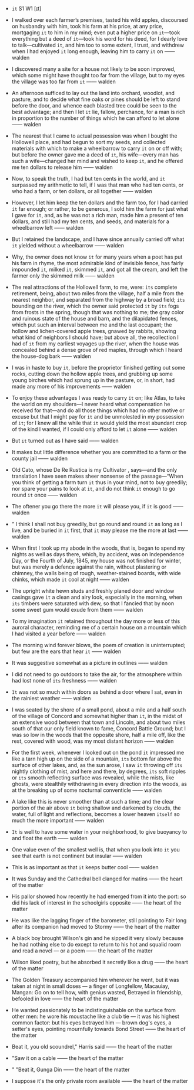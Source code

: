 - `it` S1 W1 [ɪt]



-  I walked over each farmer’s premises, tasted his wild apples, discoursed on husbandry with him, took his farm at his price, at any price, mortgaging `it` to him in my mind; even put a higher price on `it`﻿—took everything but a deed of `it`﻿—took his word for his deed, for I dearly love to talk﻿—cultivated `it`, and him too to some extent, I trust, and withdrew when I had enjoyed `it` long enough, leaving him to carry `it` on —— walden

-  I discovered many a site for a house not likely to be soon improved, which some might have thought too far from the village, but to my eyes the village was too far from `it` —— walden

-  An afternoon sufficed to lay out the land into orchard, woodlot, and pasture, and to decide what fine oaks or pines should be left to stand before the door, and whence each blasted tree could be seen to the best advantage; and then I let `it` lie, fallow, perchance, for a man is rich in proportion to the number of things which he can afford to let alone —— walden

-  The nearest that I came to actual possession was when I bought the Hollowell place, and had begun to sort my seeds, and collected materials with which to make a wheelbarrow to carry `it` on or off with; but before the owner gave me a deed of `it`, his wife﻿—every man has such a wife﻿—changed her mind and wished to keep `it`, and he offered me ten dollars to release him —— walden

-  Now, to speak the truth, I had but ten cents in the world, and `it` surpassed my arithmetic to tell, if I was that man who had ten cents, or who had a farm, or ten dollars, or all together —— walden

-  However, I let him keep the ten dollars and the farm too, for I had carried `it` far enough; or rather, to be generous, I sold him the farm for just what I gave for `it`, and, as he was not a rich man, made him a present of ten dollars, and still had my ten cents, and seeds, and materials for a wheelbarrow left —— walden

-  But I retained the landscape, and I have since annually carried off what `it` yielded without a wheelbarrow —— walden

-  Why, the owner does not know `it` for many years when a poet has put his farm in rhyme, the most admirable kind of invisible fence, has fairly impounded `it`, milked `it`, skimmed `it`, and got all the cream, and left the farmer only the skimmed milk —— walden

- The real attractions of the Hollowell farm, to me, were: `its` complete retirement, being, about two miles from the village, half a mile from the nearest neighbor, and separated from the highway by a broad field; `its` bounding on the river, which the owner said protected `it` by `its` fogs from frosts in the spring, though that was nothing to me; the gray color and ruinous state of the house and barn, and the dilapidated fences, which put such an interval between me and the last occupant; the hollow and lichen-covered apple trees, gnawed by rabbits, showing what kind of neighbors I should have; but above all, the recollection I had of `it` from my earliest voyages up the river, when the house was concealed behind a dense grove of red maples, through which I heard the house-dog bark —— walden

-  I was in haste to buy `it`, before the proprietor finished getting out some rocks, cutting down the hollow apple trees, and grubbing up some young birches which had sprung up in the pasture, or, in short, had made any more of his improvements —— walden

-  To enjoy these advantages I was ready to carry `it` on; like Atlas, to take the world on my shoulders﻿—I never heard what compensation he received for that﻿—and do all those things which had no other motive or excuse but that I might pay for `it` and be unmolested in my possession of `it`; for I knew all the while that `it` would yield the most abundant crop of the kind I wanted, if I could only afford to let `it` alone —— walden

-  But `it` turned out as I have said —— walden

-  It makes but little difference whether you are committed to a farm or the county jail —— walden

- Old Cato, whose De Re Rustica is my Cultivator , says﻿—and the only translation I have seen makes sheer nonsense of the passage﻿—“When you think of getting a farm turn `it` thus in your mind, not to buy greedily; nor spare your pains to look at `it`, and do not think `it` enough to go round `it` once —— walden

-  The oftener you go there the more `it` will please you, if `it` is good —— walden

- ” I think I shall not buy greedily, but go round and round `it` as long as I live, and be buried in `it` first, that `it` may please me the more at last —— walden

- When first I took up my abode in the woods, that is, began to spend my nights as well as days there, which, by accident, was on Independence Day, or the Fourth of July, 1845, my house was not finished for winter, but was merely a defence against the rain, without plastering or chimney, the walls being of rough, weather-stained boards, with wide chinks, which made `it` cool at night —— walden

-  The upright white hewn studs and freshly planed door and window casings gave `it` a clean and airy look, especially in the morning, when `its` timbers were saturated with dew, so that I fancied that by noon some sweet gum would exude from them —— walden

-  To my imagination `it` retained throughout the day more or less of this auroral character, reminding me of a certain house on a mountain which I had visited a year before —— walden

-  The morning wind forever blows, the poem of creation is uninterrupted; but few are the ears that hear `it` —— walden

-  It was suggestive somewhat as a picture in outlines —— walden

-  I did not need to go outdoors to take the air, for the atmosphere within had lost none of `its` freshness —— walden

-  `It` was not so much within doors as behind a door where I sat, even in the rainiest weather —— walden

- I was seated by the shore of a small pond, about a mile and a half south of the village of Concord and somewhat higher than `it`, in the midst of an extensive wood between that town and Lincoln, and about two miles south of that our only field known to fame, Concord Battle Ground; but I was so low in the woods that the opposite shore, half a mile off, like the rest, covered with wood, was my most distant horizon —— walden

-  For the first week, whenever I looked out on the pond `it` impressed me like a tarn high up on the side of a mountain, `its` bottom far above the surface of other lakes, and, as the sun arose, I saw `it` throwing off `its` nightly clothing of mist, and here and there, by degrees, `its` soft ripples or `its` smooth reflecting surface was revealed, while the mists, like ghosts, were stealthily withdrawing in every direction into the woods, as at the breaking up of some nocturnal conventicle —— walden

-  A lake like this is never smoother than at such a time; and the clear portion of the air above `it` being shallow and darkened by clouds, the water, full of light and reflections, becomes a lower heaven `itself` so much the more important —— walden

-  `It` is well to have some water in your neighborhood, to give buoyancy to and float the earth —— walden

-  One value even of the smallest well is, that when you look into `it` you see that earth is not continent but insular —— walden

-  This is as important as that `it` keeps butter cool —— walden

-  It was Sunday and the Cathedral bell clanged for matins —— the heart of the matter

-  His pallor showed how recently he had emerged from it into the port: so did his lack of interest in the schoolgirls opposite —— the heart of the matter

-  He was like the lagging finger of the barometer, still pointing to Fair long after its companion had moved to Stormy —— the heart of the matter

-  A black boy brought Wilson's gin and he sipped it very slowly because he had nothing else to do except to return to his hot and squalid room and read a novel — or a poem —— the heart of the matter

-  Wilson liked poetry, but he absorbed it secretly like a drug —— the heart of the matter

-  The Golden Treasury accompanied him wherever he went, but it was taken at night in small doses — a finger of Longfellow, Macauiay, Mangan: Go on to tell how, with genius wasted, Betrayed in friendship, befooled in love  —— the heart of the matter

-  He wanted passionately to be indistinguishable on the surface from other men: he wore his moustache like a club tie — it was his highest common factor: but his eyes betrayed him — brown dog's eyes, a setter's eyes, pointing mournfully towards Bond Street —— the heart of the matter

-  Beat it, you old scoundrel," Harris said —— the heart of the matter

-  "Saw it on a cable —— the heart of the matter

- " "Beat it, Gunga Din —— the heart of the matter

-  I suppose it's the only private room available —— the heart of the matter